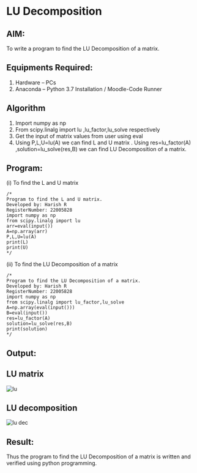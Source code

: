 # LU Decomposition 

## AIM:
To write a program to find the LU Decomposition of a matrix.

## Equipments Required:
1. Hardware – PCs
2. Anaconda – Python 3.7 Installation / Moodle-Code Runner

## Algorithm
1. Import numpy as np
2. From scipy.linalg import lu ,lu_factor,lu_solve respectively
3. Get the input of matrix values from user using eval
4. Using P,L,U=lu(A) we can find L and U matrix . Using res=lu_factor(A)
,solution=lu_solve(res,B) we can find LU Decomposition of a matrix. 

## Program:
(i) To find the L and U matrix
```
/*
Program to find the L and U matrix.
Developed by: Harish R
RegisterNumber: 22005828
import numpy as np
from scipy.linalg import lu
arr=eval(input())
A=np.array(arr)
P,L,U=lu(A)
print(L)
print(U)
*/
```
(ii) To find the LU Decomposition of a matrix
```
/*
Program to find the LU Decomposition of a matrix.
Developed by: Harish R
RegisterNumber: 22005828
import numpy as np
from scipy.linalg import lu_factor,lu_solve
A=np.array(eval(input()))
B=eval(input())
res=lu_factor(A)
solution=lu_solve(res,B)
print(solution)
*/
```

## Output:
## LU matrix
![lu](https://user-images.githubusercontent.com/117935868/215327196-b116db90-9f89-414f-b4e8-b6e392503817.png)

## LU decomposition
![lu dec](https://user-images.githubusercontent.com/117935868/215327253-4eebb2ca-ebb9-471d-91af-590956cf17b2.png)


## Result:
Thus the program to find the LU Decomposition of a matrix is written and verified using python programming.
